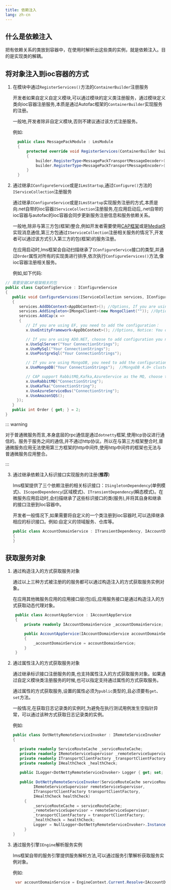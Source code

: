 ```yaml
---
title: 依赖注入
lang: zh-cn
---
```


## 什么是依赖注入

把有依赖关系的类放到容器中，在使用时解析出这些类的实例，就是依赖注入。目的是实现类的解耦。

## 将对象注入到ioc容器的方式

1. 在模块中通过`RegisterServices()`方法的`ContainerBuilder`注册服务
  
   开发者如果自定义自定义模块,可以通过模块的定义类注册服务，通过模块定义类向ioc容器注册服务,本质是通过Autofac框架的`ContainerBuilder`实现服务的注册。

   一般地,开发者除非自定义模块,否则不建议通过该方式注册服务。
  
   例如:
  
   ```csharp
     public class MessagePackModule : LmsModule
     {
         protected override void RegisterServices(ContainerBuilder builder)
         {
             builder.RegisterType<MessagePackTransportMessageDecoder>().AsSelf().AsImplementedInterfaces().InstancePerDependency();
             builder.RegisterType<MessagePackTransportMessageEncoder>().AsSelf().AsImplementedInterfaces().InstancePerDependency();
         }
     }  
   ```

2. 通过继承`IConfigureService`或是`ILmsStartup`,通过`Configure()`方法的`IServiceCollection`注册服务
  
   通过继承`IConfigureService`或是`ILmsStartup`实现服务注册的方式,本质是向.net自带的ioc容器`IServiceCollection`注册服务,在应用启动后,.net自带的ioc容器与autofac的ioc容器会同步更新服务注册信息和服务依赖关系。
   
   一般地,除非与第三方包(框架)整合,例如开发者需要使用[CAP框架](https://github.com/dotnetcore/CAP)或是[MediatR](https://github.com/jbogard/MediatR)实现消息通信,第三方包通过`IServiceCollection`注册相关服务的情况下,开发者可以通过该方式引入第三方的包(框架)的服务注册。
   
   在应用启动时,lms框架会自动扫描继承了`IConfigureService`接口的类型,并通过`Order`属性对所有的实现类进行排序,依次执行`ConfigureServices()`方法,像ioc容器注册相关服务。
   
   例如,如下代码:
  
  ```csharp
  // 需要安装CAP框架相关的包
  public class CapConfigService : IConfigureService
  {
     public void ConfigureServices(IServiceCollection services, IConfiguration configuration)
     { 
        services.AddDbContext<AppDbContext>(); //Options, If you are using EF as the ORM
        services.AddSingleton<IMongoClient>(new MongoClient("")); //Options, If you are using MongoDB
        services.AddCap(x =>
        {
           // If you are using EF, you need to add the configuration：
           x.UseEntityFramework<AppDbContext>(); //Options, Notice: You don't need to config x.UseSqlServer(""") again! CAP can autodiscovery.

           // If you are using ADO.NET, choose to add configuration you needed：
           x.UseSqlServer("Your ConnectionStrings");
           x.UseMySql("Your ConnectionStrings");
           x.UsePostgreSql("Your ConnectionStrings");

           // If you are using MongoDB, you need to add the configuration：
           x.UseMongoDB("Your ConnectionStrings");  //MongoDB 4.0+ cluster

           // CAP support RabbitMQ,Kafka,AzureService as the MQ, choose to add configuration you needed：
           x.UseRabbitMQ("ConnectionString");
           x.UseKafka("ConnectionString");
           x.UseAzureServiceBus("ConnectionString");
           x.UseAmazonSQS();
       });
     }
     public int Order { get; } = 2;
  }
  ```
  
::: warning

对于普通微服务而言,本身底层的rpc通信是通过`dotnetty`框架,使用tcp协议进行通信的。服务于服务之间的通信,并不通过http协议。所以在与第三方框架整合时,普通微服务应用无法使用第三方框架的http中间件,使用http中间件的框架也无法与普通微服务应用整合。

:::

3. 通过继承依赖注入标识接口实现服务的注册(**推荐**)

   lms框架提供了三个依赖注册的相关标识接口：`ISingletonDependency`(单例模式)、`IScopedDependency`(区域模式)、`ITransientDependency`(瞬态模式)。在微服务应用启动时,会扫描继承了这些标识接口的类(服务),并将其自身和继承的接口注册到Ioc容器中。
   
   开发者一般情况下,如果需要将自定义的一个类注册到ioc容器时,可以选择继承相应的标识接口。例如:自定义的领域服务、仓库等。
   
   ```csharp
   public class AccountDomainService : ITransientDependency, IAccountDomainService
   {
   }
   ```

## 获取服务对象

1. 通过构造注入的方式获取服务对象

   通过以上三种方式被注册的的服务都可以通过构造注入的方式获取服务实例对象。
   
   在应用其他微服务应用的应用接口层(包)后,应用服务接口是通过构造注入的方式获取动态代理对象。
   
   ```csharp
    public class AccountAppService : IAccountAppService
    {
        private readonly IAccountDomainService _accountDomainService;

        public AccountAppService(IAccountDomainService accountDomainService)
        {
            _accountDomainService = accountDomainService;
        }
    }
   ```

3. 通过属性注入的方式获取服务对象

   通过继承标识接口注册服务的类,也支持属性注入的方式获取服务对象。如果通过自定义模块类注册服务的时候,也可以指定支持通过属性的方式获取服务。
   
   通过属性的方式获取服务,设置的属性必须为`public`类型的,且必须要有`get`、`set`方法。
   
   一般情况,在获取日志记录类的实例时,为避免在执行测试用例发生空指针异常，可以通过该种方式获取日志记录类的实例。

   例如:
   
   ```csharp
   public class DotNettyRemoteServiceInvoker : IRemoteServiceInvoker
   {

      private readonly ServiceRouteCache _serviceRouteCache;
      private readonly IRemoteServiceSupervisor _remoteServiceSupervisor;
      private readonly ITransportClientFactory _transportClientFactory;
      private readonly IHealthCheck _healthCheck;
      
      public ILogger<DotNettyRemoteServiceInvoker> Logger { get; set; } //可以通过属性注入的方式替换默认的日志记录实例
      
      public DotNettyRemoteServiceInvoker(ServiceRouteCache serviceRouteCache,
            IRemoteServiceSupervisor remoteServiceSupervisor,
            ITransportClientFactory transportClientFactory,
            IHealthCheck healthCheck)
        {
            _serviceRouteCache = serviceRouteCache;
            _remoteServiceSupervisor = remoteServiceSupervisor;
            _transportClientFactory = transportClientFactory;
            _healthCheck = healthCheck;
            Logger = NullLogger<DotNettyRemoteServiceInvoker>.Instance; //在构造器中设置一个默认的日志记录类实例 
        }
   }
   ```

3. 通过服务引擎`IEngine`解析服务实例
   
   lms框架自带的服务引擎提供服务解析方法,可以通过服务引擎解析获取服务实例对象。
   
   例如:
   
   ```csharp
    var accountDomainService = EngineContext.Current.Resolve<IAccountDomainService>();
    ```
